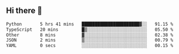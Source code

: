 ## Hi there 👋

<!--
**whirlun/whirlun** is a ✨ _special_ ✨ repository because its `README.md` (this file) appears on your GitHub profile.

Here are some ideas to get you started:

- 🔭 I’m currently working on ...
- 🌱 I’m currently learning ...
- 👯 I’m looking to collaborate on ...
- 🤔 I’m looking for help with ...
- 💬 Ask me about ...
- 📫 How to reach me: ...
- 😄 Pronouns: ...
- ⚡ Fun fact: ...
-->
<!--START_SECTION:waka-->

```txt
Python       5 hrs 41 mins   ██████████████████████▓░░   91.15 %
TypeScript   20 mins         █▒░░░░░░░░░░░░░░░░░░░░░░░   05.50 %
Other        8 mins          ▓░░░░░░░░░░░░░░░░░░░░░░░░   02.38 %
JSON         2 mins          ▒░░░░░░░░░░░░░░░░░░░░░░░░   00.79 %
YAML         0 secs          ░░░░░░░░░░░░░░░░░░░░░░░░░   00.15 %
```

<!--END_SECTION:waka-->
